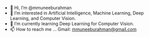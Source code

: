 - 👋 Hi, I’m @mmuneeburahman
- 👀 I’m interested in Artificial Intelligence, Machine Learning, Deep Learning, and Computer Vision.
- 🌱 I’m currently learning Deep Learning for Computer Vision.
- 📫 How to reach me ...
  Gmail: mmuneeburahman@gmail.com
<!---
mmuneeburahman/mmuneeburahman is a ✨ special ✨ repository because its `README.md` (this file) appears on your GitHub profile.
You can click the Preview link to take a look at your changes.
--->
